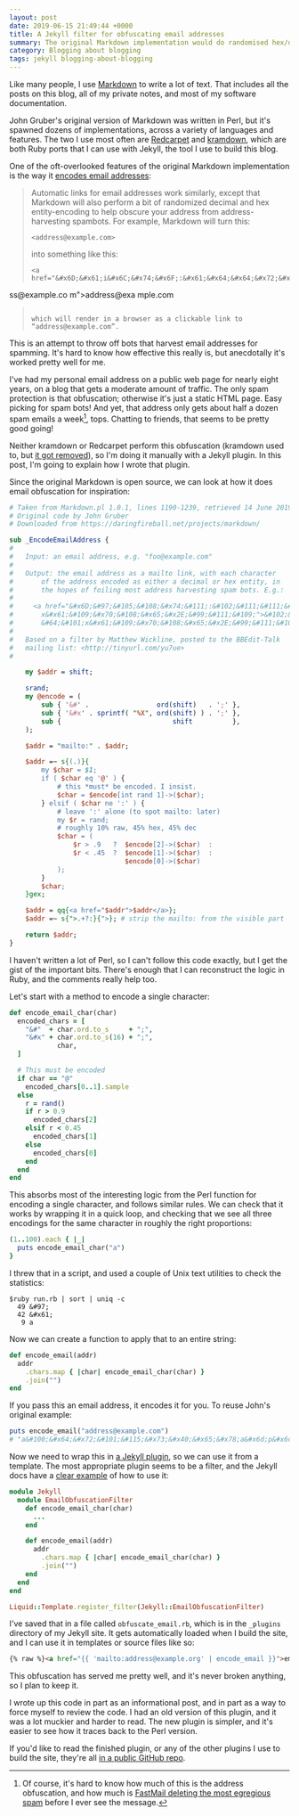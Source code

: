 ```yaml
---
layout: post
date: 2019-06-15 21:49:44 +0000
title: A Jekyll filter for obfuscating email addresses
summary: The original Markdown implementation would do randomised hex/decimal encoding to help obscure email addresses, and I do the same in Jekyll.
category: Blogging about blogging
tags: jekyll blogging-about-blogging
---
```


Like many people, I use [Markdown] to write a lot of text.
That includes all the posts on this blog, all of my private notes, and most of my software documentation.

John Gruber's original version of Markdown was written in Perl, but it's spawned dozens of implementations, across a variety of languages and features.
The two I use most often are [Redcarpet] and [kramdown], which are both Ruby ports that I can use with Jekyll, the tool I use to build this blog.

One of the oft-overlooked features of the original Markdown implementation is the way it [encodes email addresses]:

> Automatic links for email addresses work similarly, except that Markdown will also perform a bit of randomized decimal and hex entity-encoding to help obscure your address from address-harvesting spambots. For example, Markdown will turn this:
>
> ```
> <address@example.com>
> ```
>
> into something like this:
>
> ```
> <a href="&#x6D;&#x61;i&#x6C;&#x74;&#x6F;:&#x61;&#x64;&#x64;&#x72;&#x65;
&#115;&#115;&#64;&#101;&#120;&#x61;&#109;&#x70;&#x6C;e&#x2E;&#99;&#111;
&#109;">&#x61;&#x64;&#x64;&#x72;&#x65;&#115;&#115;&#64;&#101;&#120;&#x61;
&#109;&#x70;&#x6C;e&#x2E;&#99;&#111;&#109;</a>
> ```
>
> which will render in a browser as a clickable link to “address@example.com”.

This is an attempt to throw off bots that harvest email addresses for spamming.
It's hard to know how effective this really is, but anecdotally it's worked pretty well for me.

I've had my personal email address on a public web page for nearly eight years, on a blog that gets a moderate amount of traffic.
The only spam protection is that obfuscation; otherwise it's just a static HTML page.
Easy picking for spam bots!
And yet, that address only gets about half a dozen spam emails a week[^1], tops.
Chatting to friends, that seems to be pretty good going!

Neither kramdown or Redcarpet perform this obfuscation (kramdown used to, but [it got removed]), so I'm doing it manually with a Jekyll plugin.
In this post, I'm going to explain how I wrote that plugin.

[Markdown]: https://daringfireball.net/projects/markdown/
[kramdown]: https://kramdown.gettalong.org/
[Redcarpet]: https://github.com/vmg/redcarpet
[encodes email addresses]: https://daringfireball.net/projects/markdown/syntax#autolink
[it got removed]: https://github.com/gettalong/kramdown/issues/343

[^1]: Of course, it's hard to know how much of this is the address obfuscation, and how much is [FastMail deleting the most egregious spam](https://www.fastmail.com/help/technical/smtpchecks.html) before I ever see the message.



Since the original Markdown is open source, we can look at how it does email obfuscation for inspiration:

```perl
# Taken from Markdown.pl 1.0.1, lines 1190-1239, retrieved 14 June 2019
# Original code by John Gruber
# Downloaded from https://daringfireball.net/projects/markdown/

sub _EncodeEmailAddress {
#
#	Input: an email address, e.g. "foo@example.com"
#
#	Output: the email address as a mailto link, with each character
#		of the address encoded as either a decimal or hex entity, in
#		the hopes of foiling most address harvesting spam bots. E.g.:
#
#	  <a href="&#x6D;&#97;&#105;&#108;&#x74;&#111;:&#102;&#111;&#111;&#64;&#101;
#       x&#x61;&#109;&#x70;&#108;&#x65;&#x2E;&#99;&#111;&#109;">&#102;&#111;&#111;
#       &#64;&#101;x&#x61;&#109;&#x70;&#108;&#x65;&#x2E;&#99;&#111;&#109;</a>
#
#	Based on a filter by Matthew Wickline, posted to the BBEdit-Talk
#	mailing list: <http://tinyurl.com/yu7ue>
#

	my $addr = shift;

	srand;
	my @encode = (
		sub { '&#' .                 ord(shift)   . ';' },
		sub { '&#x' . sprintf( "%X", ord(shift) ) . ';' },
		sub {                            shift          },
	);

	$addr = "mailto:" . $addr;

	$addr =~ s{(.)}{
		my $char = $1;
		if ( $char eq '@' ) {
			# this *must* be encoded. I insist.
			$char = $encode[int rand 1]->($char);
		} elsif ( $char ne ':' ) {
			# leave ':' alone (to spot mailto: later)
			my $r = rand;
			# roughly 10% raw, 45% hex, 45% dec
			$char = (
				$r > .9   ?  $encode[2]->($char)  :
				$r < .45  ?  $encode[1]->($char)  :
							 $encode[0]->($char)
			);
		}
		$char;
	}gex;

	$addr = qq{<a href="$addr">$addr</a>};
	$addr =~ s{">.+?:}{">}; # strip the mailto: from the visible part

	return $addr;
}
```

I haven't written a lot of Perl, so I can't follow this code exactly, but I get the gist of the important bits.
There's enough that I can reconstruct the logic in Ruby, and the comments really help too.

Let's start with a method to encode a single character:

```ruby
def encode_email_char(char)
  encoded_chars = [
    "&#"  + char.ord.to_s     + ";",
    "&#x" + char.ord.to_s(16) + ";",
            char,
  ]

  # This must be encoded
  if char == "@"
    encoded_chars[0..1].sample
  else
    r = rand()
    if r > 0.9
      encoded_chars[2]
    elsif r < 0.45
      encoded_chars[1]
    else
      encoded_chars[0]
    end
  end
end
```

This absorbs most of the interesting logic from the Perl function for encoding a single character, and follows similar rules.
We can check that it works by wrapping it in a quick loop, and checking that we see all three encodings for the same character in roughly the right proportions:

```ruby
(1..100).each { |_|
  puts encode_email_char("a")
}
```

I threw that in a script, and used a couple of Unix text utilities to check the statistics:

<!-- Direct code block because the hashes throw off the parsing -->

<!-- ```console
$ ruby run.rb | sort | uniq -c
  49 &#97;
  42 &#x61;
   9 a
``` -->

<div class="highlight"><pre><code class="language-console" data-lang="console"><span class="gp">$</span>ruby run.rb | <span class="nb">sort</span> | <span class="nb">uniq</span> <span class="nt">-c</span>
<span class="go">  49 &amp;#97;</span>
<span class="go">  42 &amp;#x61;</span>
<span class="go">   9 a</span></code></pre></div>

Now we can create a function to apply that to an entire string:

```ruby
def encode_email(addr)
  addr
    .chars.map { |char| encode_email_char(char) }
    .join("")
end
```

If you pass this an email address, it encodes it for you.
To reuse John's original example:

```ruby
puts encode_email("address@example.com")
# "a&#100;&#x64;&#x72;&#101;&#115;&#x73;&#x40;&#x65;&#x78;a&#x6d;p&#x6c;&#x65;&#46;&#99;&#111;m"
```

Now we need to wrap this in [a Jekyll plugin](https://jekyllrb.com/docs/plugins/), so we can use it from a template.
The most appropriate plugin seems to be a filter, and the Jekyll docs have a [clear example](https://jekyllrb.com/docs/plugins/filters/) of how to use it:

```ruby
module Jekyll
  module EmailObfuscationFilter
    def encode_email_char(char)
      ...
    end

    def encode_email(addr)
      addr
        .chars.map { |char| encode_email_char(char) }
        .join("")
    end
  end
end

Liquid::Template.register_filter(Jekyll::EmailObfuscationFilter)
```

I've saved that in a file called `obfuscate_email.rb`, which is in the `_plugins` directory of my Jekyll site.
It gets automatically loaded when I build the site, and I can use it in templates or source files like so:

```html
{% raw %}<a href="{{ 'mailto:address@example.org' | encode_email }}">email</a></li>{% endraw %}
```

This obfuscation has served me pretty well, and it's never broken anything, so I plan to keep it.

I wrote up this code in part as an informational post, and in part as a way to force myself to review the code.
I had an old version of this plugin, and it was a lot muckier and harder to read.
The new plugin is simpler, and it's easier to see how it traces back to the Perl version.

If you'd like to read the finished plugin, or any of the other plugins I use to build the site, they're all [in a public GitHub repo](https://github.com/alexwlchan/alexwlchan.net/tree/live/src/_plugins).
